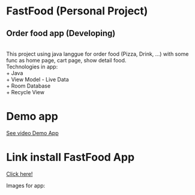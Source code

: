 <h1> FastFood (Personal Project) </h1>
<h2> Order food app (Developing) </h2> <br/>
This project using java langgue for order food (Pizza, Drink, ...) with some func as home page, cart page, show detail food. <br/>
Technologies in app: <br/>
+ Java <br/>
+ View Model - Live Data <br/>
+ Room Database <br/>
+ Recycle View <br/>
<h1> Demo app </h1>
<a href=""> See video Demo App </a>

<h1> Link install FastFood App </h1>
<a href="https://drive.google.com/file/d/1fs9tYlCRt0SSyfnE42VerflG6sU75kLc/view?fbclid=IwAR0OcR_hrT5B_z8Pugkf1aYhbAoUzchgTulvDmaqdELPBhjhccrpVArA10c"> Click here! </a>

Images for app: <br/> <br/>

